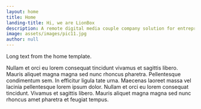 ```yaml
---
layout: home
title: Home
landing-title: Hi, we are LionBox
description: A remote digital media couple company solution for entrepreneurs
image: assets/images/pic11.jpg
author: null
---
```

Long text from the home template.

Nullam et orci eu lorem consequat tincidunt vivamus et sagittis libero. Mauris aliquet magna magna sed nunc rhoncus pharetra. Pellentesque condimentum sem. In efficitur ligula tate urna. Maecenas laoreet massa vel lacinia pellentesque lorem ipsum dolor. Nullam et orci eu lorem consequat tincidunt. Vivamus et sagittis libero. Mauris aliquet magna magna sed nunc rhoncus amet pharetra et feugiat tempus.